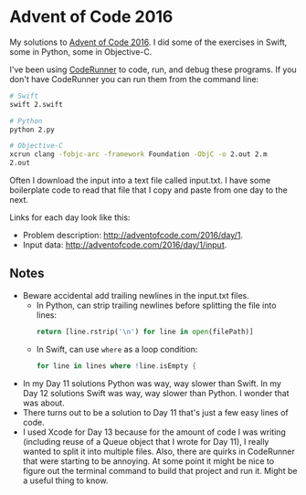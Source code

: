 # Advent of Code 2016

My solutions to [Advent of Code 2016](http://adventofcode.com/2016).  I did some of the exercises in Swift, some in Python, some in Objective-C.

I've been using [CodeRunner](https://coderunnerapp.com/) to code, run, and debug these programs.  If you don't have CodeRunner you can run them from the command line:

```bash
# Swift
swift 2.swift
```

```bash
# Python
python 2.py
```

```bash
# Objective-C
xcrun clang -fobjc-arc -framework Foundation -ObjC -o 2.out 2.m
2.out
```

Often I download the input into a text file called input.txt.  I have some boilerplate code to read that file that I copy and paste from one day to the next.

Links for each day look like this:

- Problem description: <http://adventofcode.com/2016/day/1>.
- Input data: <http://adventofcode.com/2016/day/1/input>.


## Notes

- Beware accidental add trailing newlines in the input.txt files.
	- In Python, can strip trailing newlines before splitting the file into lines:
		```python
		return [line.rstrip('\n') for line in open(filePath)]
		```
	- In Swift, can use `where` as a loop condition:
		```swift
		for line in lines where !line.isEmpty {
		```
- In my Day 11 solutions Python was way, way slower than Swift.  In my Day 12 solutions Swift was way, way slower than Python.  I wonder that was about.
- There turns out to be a solution to Day 11 that's just a few easy lines of code.
- I used Xcode for Day 13 because for the amount of code I was writing (including reuse of a Queue object that I wrote for Day 11), I really wanted to split it into multiple files.  Also, there are quirks in CodeRunner that were starting to be annoying.  At some point it might be nice to figure out the terminal command to build that project and run it.  Might be a useful thing to know.



